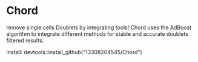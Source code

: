 # Chord
remove single cells Doublets by integrating tools!
Chord uses the AdBoost algorithm to integrate different methods for stable and accurate doublets filtered results.

install:
devtools::install_github("13308204545/Chord")
   
